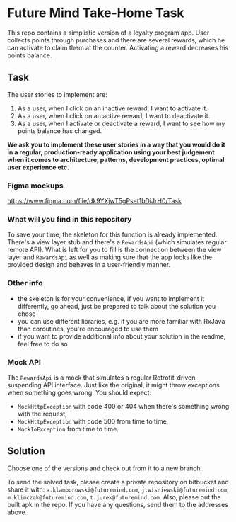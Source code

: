 # Future Mind Take-Home Task

This repo contains a simplistic version of a loyalty program app. User collects points through
purchases and there are several rewards, which he can activate to claim them at the counter.
Activating a reward decreases his points balance.

## Task

The user stories to implement are:

1. As a user, when I click on an inactive reward, I want to activate it.  
2. As a user, when I click on an active reward, I want to deactivate it.  
3. As a user, when I activate or deactivate a reward, I want to see how my points balance has changed.  

**We ask you to implement these user stories in a way that you would do it in a regular, 
production-ready application using your best judgement when it comes to architecture, patterns,
development practices, optimal user experience etc.**

### Figma mockups

https://www.figma.com/file/dk9YXjwT5gPset1bDiJrH0/Task

### What will you find in this repository

To save your time, the skeleton for this function is already implemented.  
There's a view layer stub and there's a `RewardsApi` (which simulates regular remote API).
What is left for you to fill is the connection between the view layer and `RewardsApi` as well as 
making sure that the app looks like the provided design and behaves in a user-friendly manner.

### Other info

- the skeleton is for your convenience, if you want to implement it differently, go ahead, just 
  be prepared to talk about the solution you chose
- you can use different libraries, e.g. if you are more familiar with RxJava than coroutines,
  you're encouraged to use them
- if you want to provide additional info about your solution in the readme, feel free to do so

### Mock API

The `RewardsApi` is a mock that simulates a regular Retrofit-driven suspending API interface. 
Just like the original, it might throw exceptions when something goes wrong. You should expect:

- `MockHttpException` with code 400 or 404 when there's something wrong with the request,
- `MockHttpException` with code 500 from time to time,
- `MockIoException` from time to time.

## Solution

Choose one of the versions and check out from it to a new branch.

To send the solved task, please create a private repository on bitbucket and share it with: 
`a.klamborowski@futuremind.com`, `j.wisniewski@futuremind.com`, `m.klimczak@futuremind.com`, `t.jurek@futuremind.com`.
Also, please put the built apk in the repo. If you have any questions, send them to the addresses above.